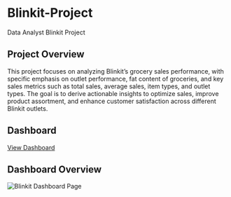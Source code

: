 # Blinkit-Project
Data Analyst Blinkit Project
## Project Overview
This project focuses on analyzing Blinkit’s grocery sales performance, with specific emphasis on outlet performance, fat content of groceries, and key sales metrics such as total sales, average sales, item types, and outlet types. The goal is to derive actionable insights to optimize sales, improve product assortment, and enhance customer satisfaction across different Blinkit outlets.
## Dashboard
<a href="https://github.com/rajeshchowhan/Blinkit-Project/blob/main/Blinkit%20Dashboard.pbix">View Dashboard</a>
## Dashboard Overview
![Blinkit Dashboard Page](https://github.com/user-attachments/assets/a1ae59a2-7f12-4f04-9720-1ed6ba75d013)
